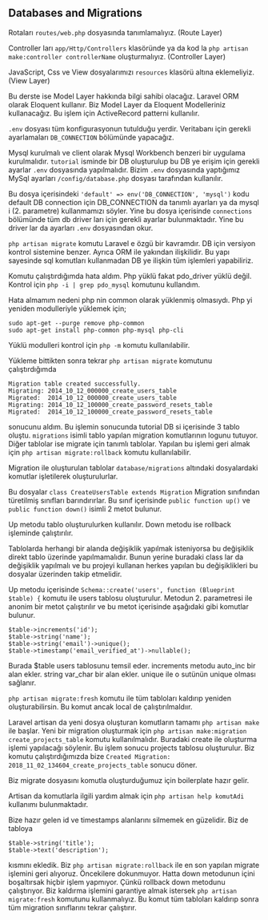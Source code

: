 ## Databases and Migrations ##
Rotaları `routes/web.php` dosyasında tanımlamalıyız. (Route Layer)

Controller ları `app/Http/Controllers` klasöründe ya da kod la `php artisan make:controller controllerName` oluşturmalıyız. (Controller Layer)

JavaScript, Css ve View dosyalarımızı `resources` klasörü altına eklemeliyiz. (View Layer)

Bu derste ise Model Layer hakkında bilgi sahibi olacağız. Laravel ORM olarak Eloquent kullanır.
Biz Model Layer da Eloquent Modelleriniz kullanacağız. Bu işlem için ActiveRecord patterni kullanılır.

`.env` dosyası tüm konfigurasyonun tutulduğu yerdir. Veritabanı için gerekli ayarlamaları `DB_CONNECTION` bölümünde yapacağız.

Mysql kurulmalı ve client olarak Mysql Workbench benzeri bir uygulama kurulmalıdır.
`tutorial` isminde bir DB oluşturulup bu DB ye erişim için gerekli ayarlar `.env` dosyasında yapılmalıdır.
Bizim `.env` dosyasında yaptığımız MySql ayarları `/config/database.php` dosyası tarafından kullanılır.

Bu dosya içerisindeki `'default' => env('DB_CONNECTION', 'mysql')` kodu default DB connection için DB_CONNECTION da tanımlı ayarları ya da mysql i (2. parametre) kullanmamızı söyler. Yine bu dosya içerisinde `connections` bölümünde tüm db driver ları için gerekli ayarlar bulunmaktadır. Yine bu driver lar da ayarları `.env` dosyasından okur.

`php artisan migrate` komutu Laravel e özgü bir kavramdır. DB için versiyon kontrol sistemine benzer. Ayrıca ORM ile yakından ilişkilidir.
Bu yapı sayesinde sql komutları kullanmadan DB ye ilişkin tüm işlemleri yapabiliriz.

Komutu çalıştırdığımda hata aldım. Php yüklü fakat pdo_driver yüklü değil. Kontrol için `php -i | grep pdo_mysql` komutunu kullandım.

Hata almamım nedeni php nin common olarak yüklenmiş olmasıydı. Php yi yeniden modulleriyle yüklemek için;

```
sudo apt-get --purge remove php-common
sudo apt-get install php-common php-mysql php-cli
```
Yüklü modulleri kontrol için `php -m` komutu kullanılabilir.

Yükleme bittikten sonra tekrar `php artisan migrate` komutunu çalıştırdığımda

```
Migration table created successfully.
Migrating: 2014_10_12_000000_create_users_table
Migrated:  2014_10_12_000000_create_users_table
Migrating: 2014_10_12_100000_create_password_resets_table
Migrated:  2014_10_12_100000_create_password_resets_table
```
sonucunu aldım. Bu işlemin sonucunda tutorial DB si içerisinde 3 tablo oluştu.
`migrations` isimli tablo yapılan migration komutlarının logunu tutuyor. Diğer tablolar ise migrate için tanımlı tablolar.
Yapılan bu işlemi geri almak için `php artisan migrate:rollback` komutu kullanılabilir.

Migration ile oluşturulan tablolar `database/migrations` altındaki dosyalardaki komutlar işletilerek oluşturulurlar.

Bu dosyalar `class CreateUsersTable extends Migration` Migration sınıfından türetilmiş sınıfları barındırırlar.
Bu sınıf içerisinde `public function up()` ve `public function down()` isimli 2 metot bulunur.

Up metodu tablo oluşturulurken kullanılır.
Down metodu ise rollback işleminde çalıştırılır.

Tablolarda herhangi bir alanda değişiklik yapılmak isteniyorsa bu değişiklik direkt tablo üzerinde yapılmamalıdır. Bunun yerine buradaki class lar da değişiklik yapılmalı ve bu projeyi kullanan herkes yapılan bu değişiklikleri bu dosyalar üzerinden takip etmelidir.

Up metodu içerisinde `Schema::create('users', function (Blueprint $table) {` komutu ile users tablosu oluşturulur.
Metodun 2. parametresi ile anonim bir metot çalıştırılır ve bu metot içerisinde aşağıdaki gibi komutlar bulunur.
```
$table->increments('id');
$table->string('name');
$table->string('email')->unique();
$table->timestamp('email_verified_at')->nullable();
```
Burada $table users tablosunu temsil eder. increments metodu auto_inc bir alan ekler. string var_char bir alan ekler.
unique ile o sutünün unique olması sağlanır.

`php artisan migrate:fresh` komutu ile tüm tabloları kaldırıp yeniden oluşturabilirsin. Bu komut ancak local de çalıştırılmaldıır.

Laravel artisan da yeni dosya oluşturan komutların tamamı `php artisan make` ile başlar.
Yeni bir migration oluşturmak için `php artisan make:migration create_projects_table` komutu kullanılmalıdır.
Buradaki create ile oluşturma işlemi yapılacağı söylenir. Bu işlem sonucu projects tablosu oluşturulur.
Biz komutu çalıştırdığımızda bize `Created Migration: 2018_11_02_134604_create_projects_table` sonucu döner.

Biz migrate dosyasını komutla oluşturduğumuz için boilerplate hazır gelir.

Artisan da komutlarla ilgili yardım almak için `php artisan help komutAdi` kullanımı bulunmaktadır.

Bize hazır gelen id ve timestamps alanlarını silmemek en güzelidir. Biz de tabloya

```
$table->string('title');
$table->text('description');
```
kısmını ekledik.
Biz `php artisan migrate:rollback` ile en son yapılan migrate işlemini geri alıyoruz. Öncekilere dokunmuyor.
Hatta down metodunun içini boşaltırsak hiçbir işlem yapmıyor. Çünkü rollback down metodunu çalıştırıyor.
Biz kaldırma işlemini garantiye almak istersek `php artisan migrate:fresh` komutunu kullanmalıyız.
Bu komut tüm tabloları kaldırıp sonra tüm migration sınıflarını tekrar çalıştırır.

